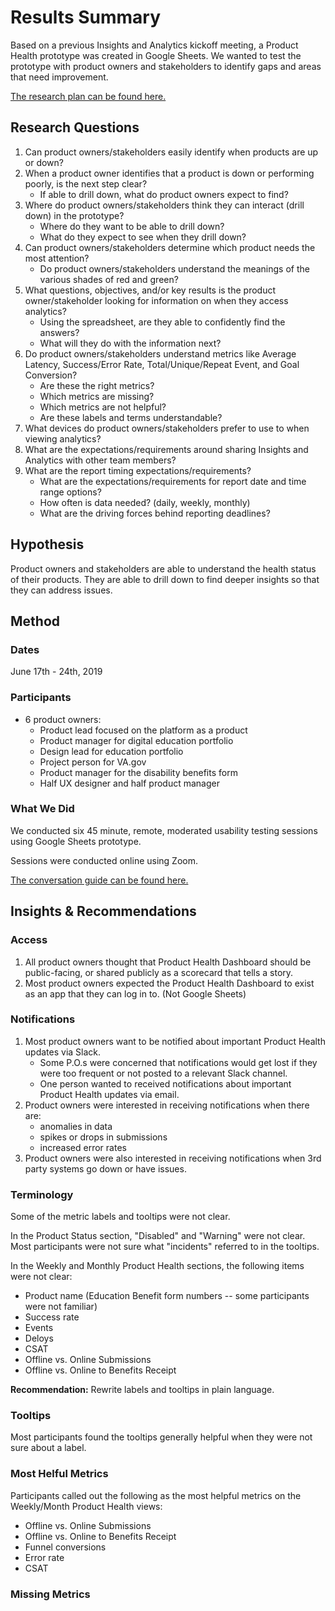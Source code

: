 # Results Summary
Based on a previous Insights and Analytics kickoff meeting, a Product Health prototype was created in Google Sheets. We wanted to test the prototype with product owners and stakeholders to identify gaps and areas that need improvement.  

[The research plan can be found here.](https://github.com/department-of-veterans-affairs/va.gov-team/blob/master/Platform/Teams/Analytics%20and%20Insights/Research/June%202019:%20Education%20Product%20Health%20Dashboard%20MVP/Education-Analytics-Research-Plan.md)

## Research Questions
1. Can product owners/stakeholders easily identify when products are up or down?
1. When a product owner identifies that a product is down or performing poorly, is the next step clear?
   * If able to drill down, what do product owners expect to find?
1. Where do product owners/stakeholders think they can interact (drill down) in the prototype? 
   * Where do they want to be able to drill down? 
   * What do they expect to see when they drill down?
1. Can product owners/stakeholders determine which product needs the most attention?
   * Do product owners/stakeholders understand the meanings of the various shades of red and green?
1. What questions, objectives, and/or key results is the product owner/stakeholder looking for information on when they access analytics?
    - Using the spreadsheet, are they able to confidently find the answers?
    - What will they do with the information next?
1. Do product owners/stakeholders understand metrics like Average Latency, Success/Error Rate, Total/Unique/Repeat Event, and Goal Conversion?
   - Are these the right metrics?
   - Which metrics are missing?
   - Which metrics are not helpful?
   - Are these labels and terms understandable?
1. What devices do product owners/stakeholders prefer to use to when viewing analytics?
1. What are the expectations/requirements around sharing Insights and Analytics with other team members?
1. What are the report timing expectations/requirements?
   * What are the expectations/requirements for report date and time range options?
   * How often is data needed? (daily, weekly, monthly)
   * What are the driving forces behind reporting deadlines?

## Hypothesis
Product owners and stakeholders are able to understand the health status of their products. They are able to drill down to find deeper insights so that they can address issues.

## Method

### Dates
June 17th - 24th, 2019

### Participants
* 6 product owners:
  * Product lead focused on the platform as a product 
  * Product manager for digital education portfolio
  * Design lead for education portfolio
  * Project person for VA.gov
  * Product manager for the disability benefits form
  * Half UX designer and half product manager
  
### What We Did
We conducted six 45 minute, remote, moderated usability testing sessions using Google Sheets prototype.

Sessions were conducted online using Zoom.

[The conversation guide can be found here.](https://github.com/department-of-veterans-affairs/va.gov-team/blob/master/Platform/Teams/Analytics%20and%20Insights/Research/June%202019:%20Education%20Product%20Health%20Dashboard%20MVP/conversation-guide.md)

## Insights & Recommendations

### Access
1. All product owners thought that Product Health Dashboard should be public-facing, or shared publicly as a scorecard that tells a story. 
1. Most product owners expected the Product Health Dashboard to exist as an app that they can log in to. (Not Google Sheets)

### Notifications
1. Most product owners want to be notified about important Product Health updates via Slack. 
   * Some P.O.s were concerned that notifications would get lost if they were too frequent or not posted to a relevant  Slack channel. 
   * One person wanted to received notifications about important Product Health updates via email. 
2. Product owners were interested in receiving notifications when there are:
   * anomalies in data
   * spikes or drops in submissions
   * increased error rates
3. Product owners were also interested in receiving notifications when 3rd party systems go down or have issues.

### Terminology
Some of the metric labels and tooltips were not clear. 

In the Product Status section, "Disabled" and "Warning" were not clear. Most participants were not sure what "incidents" referred to in the tooltips.

In the Weekly and Monthly Product Health sections, the following items were not clear:
* Product name (Education Benefit form numbers -- some participants were not familiar)
* Success rate
* Events
* Deloys
* CSAT
* Offline vs. Online Submissions
* Offline vs. Online to Benefits Receipt 

**Recommendation:** Rewrite labels and tooltips in plain language.

### Tooltips
Most participants found the tooltips generally helpful when they were not sure about a label.

### Most Helful Metrics
Participants called out the following as the most helpful metrics on the Weekly/Month Product Health views:
* Offline vs. Online Submissions
* Offline vs. Online to Benefits Receipt 
* Funnel conversions
* Error rate
* CSAT

### Missing Metrics




